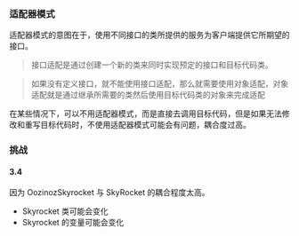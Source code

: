 ### 适配器模式

适配器模式的意图在于，使用不同接口的类所提供的服务为客户端提供它所期望的接口。

> 接口适配是通过创建一个新的类来同时实现预定的接口和目标代码类。

> 如果没有定义接口，就不能使用接口适配，那么就需要使用对象适配，对象适配就是通过继承所需要的类然后使用目标代码类的对象来完成适配



在某些情况下，可以不用适配器模式，而是直接去调用目标代码，但是如果无法修改和重写目标代码时，不使用适配器模式可能会有问题，耦合度过高。





### 挑战

#### 3.4
因为 OozinozSkyrocket 与 SkyRocket 的耦合程度太高。
- Skyrocket 类可能会变化
- Skyrocket 的变量可能会变化